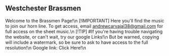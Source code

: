 ## Westchester Brassmen

Welcome to the Brassmen Page!\n
[!IMPORTANT]
Here you'll find the music to join our horn line. To get access, email andrewcarvajal38@gmail.com for full access on the sheet music.\n
[!TIP]
#If you're having trouble navigating the website, or can't wait, try our google Links!\n
But be warned, copying will include a watermark, so be sure to ask to have access to the full resolution!\n
Google link: Click Here!\n



<!--

**Here are some ideas to get you started:**

🙋‍♀️ A short introduction - what is your organization all about?
🌈 Contribution guidelines - how can the community get involved?
👩‍💻 Useful resources - where can the community find your docs? Is there anything else the community should know?
🍿 Fun facts - what does your team eat for breakfast?
🧙 Remember, you can do mighty things with the power of [Markdown](https://docs.github.com/github/writing-on-github/getting-started-with-writing-and-formatting-on-github/basic-writing-and-formatting-syntax)
-->
